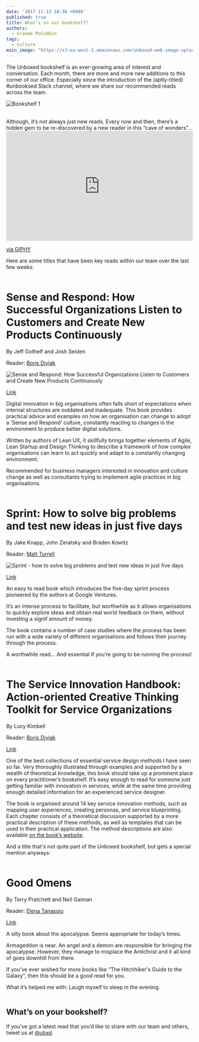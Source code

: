 ```yaml
---
date: '2017-11-13 18:38 +0000'
published: true
title: What’s on our bookshelf?
authors:
  - Graeme McCubbin
tags:
  - Culture
main_image: "https://s3-eu-west-1.amazonaws.com/unboxed-web-image-uploader/27a2cc3bd7e9da2a5547af3e83f5e5d2.png"
---
```

The Unboxed bookshelf is an ever-growing area of interest and conversation. Each month, there are more and more new additions to this corner of our office. Especially since the introduction of the (aptly-titled) #unbooksed Slack channel, where we share our recommended reads across the team.<br/>

![Bookshelf 1](https://s3-eu-west-1.amazonaws.com/unboxed-web-image-uploader/f62cab91968c5f6ac63d603f0bb56892.png)

<br/>
Although, it’s not always just new reads. Every now and then, there’s a hidden gem to be re-discovered by a new reader in this “cave of wonders”...<br/>

<div style="width:100%;height:0;padding-bottom:59%;position:relative;"><iframe src="https://giphy.com/embed/yAqbVML9ETAgE" width="100%" height="100%" style="position:absolute" frameBorder="0" class="giphy-embed" allowFullScreen></iframe></div><p><a href="https://giphy.com/gifs/vhs-yAqbVML9ETAgE">via GIPHY</a></p>

Here are some titles that have been key reads within our team over the last few weeks:<br/>
<br/>

# Sense and Respond: How Successful Organizations Listen to Customers and Create New Products Continuously
By Jeff Gothelf and Josh Seiden<br/>

Reader: [Boris Divjak](https://unboxed.co/team#boris-divjak)<br/>

![Sense and Respond: How Successful Organizations Listen to Customers and Create New Products Continuously](https://s3-eu-west-1.amazonaws.com/unboxed-web-image-uploader/e92a80c36de684a339eaf22e761098b3.png)

[Link](https://www.amazon.co.uk/Sense-Respond-Successful-Organizations-Continuously/dp/1633691888/ref=sr_1_1?s=books&ie=UTF8&qid=1504515635&sr=1-1&keywords=sense+and+respond)<br/>

Digital innovation in big organisations often falls short of expectations when internal structures are outdated and inadequate. This book provides practical advice and examples on how an organisation can change to adopt a ‘Sense and Respond’ culture, constantly reacting to changes in the environment to produce better digital solutions.<br/>

Written by authors of Lean UX, it skillfully brings together elements of Agile, Lean Startup and Design Thinking to describe a framework of how complex organisations can learn to act quickly and adapt to a constantly changing environment.<br/>

Recommended for business managers interested in innovation and culture change as well as consultants trying to implement agile practices in big organisations.<br/>
<br/>


# Sprint: How to solve big problems and test new ideas in just five days
By Jake Knapp, John Zeratsky and Braden Kowitz<br/>

Reader: [Matt Turrell](https://unboxed.co/team#matt-turrell)<br/>

![Sprint - how to solve big problems and test new ideas in just five days](https://s3-eu-west-1.amazonaws.com/unboxed-web-image-uploader/e2acf7d1e9e29872f8126847c2f16b7e.png)

[Link](https://www.amazon.co.uk/Sprint-Solve-Problems-Test-Ideas/dp/0593076117/ref=sr_1_1?ie=UTF8&qid=1502809053&sr=8-1&keywords=Sprint)<br/>

An easy to read book which introduces the five-day sprint process pioneered by the authors at Google Ventures.<br/>

It’s an intense process to facilitate, but worthwhile as it allows organisations to quickly explore ideas and obtain real world feedback on them, without investing a signif amount of money.<br/>

The book contains a number of case studies where the process has been run with a wide variety of different organisations and follows their journey through the process.<br/>

A worthwhile read… And essential if you’re going to be running the process!<br/>
<br/>


# The Service Innovation Handbook: Action-oriented Creative Thinking Toolkit for Service Organizations
By Lucy Kimbell<br/>

Reader: [Boris Divjak](https://unboxed.co/team#boris-divjak)<br/>

[Link](https://www.amazon.co.uk/Service-Innovation-Handbook-Action-oriented-Organizations/dp/9063693532/ref=sr_1_1?ie=UTF8&qid=1504517846&sr=8-1&keywords=handbook+service+innovation)<br/>

One of the best collections of essential service design methods I have seen so far. Very thoroughly illustrated through examples and supported by a wealth of theoretical knowledge, this book should take up a prominent place on every practitioner’s bookshelf. It’s easy enough to read for someone just getting familiar with innovation in services, while at the same time providing enough detailed information for an experienced service designer.<br/>

The book is organised around 14 key service innovation methods, such as mapping user experiences, creating personas, and service blueprinting. Each chapter consists of a theoretical discussion supported by a more practical description of these methods, as well as templates that can be used in their practical application. The method descriptions are also available [on the book’s website](https://serviceinnovationhandbook.org/methods/).<br/>

And a title that's not quite part of the Unboxed bookshelf, but gets a special mention anyways:<br/>
<br/>

# Good Omens
By Terry Pratchett and Neil Gaiman<br/>

Reader: [Elena Tanasoiu](https://unboxed.co/team#elena-tanasoiu)<br/>

[Link](https://www.goodreads.com/book/show/12067.Good_Omens)<br/>

A silly book about the apocalypse. Seems appropriate for today’s times.<br/>

Armageddon is near. An angel and a demon are responsible for bringing the apocalypse. However, they manage to misplace the Antichrist and it all kind of goes downhill from there.<br/>

If you’ve ever wished for more books like “The Hitchhiker's Guide to the Galaxy”, then this should be a good read for you.<br/>

What it’s helped me with: Laugh myself to sleep in the evening.<br/>
<br/>

## What’s on your bookshelf?
If you’ve got a latest read that you’d like to share with our team and others, tweet us at [@ubxd](https://twitter.com/Ubxd).
